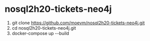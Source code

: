 # nosql2h20-tickets-neo4j

1. git clone https://github.com/moevm/nosql2h20-tickets-neo4j.git
2. cd nosql2h20-tickets-neo4j.git
3. docker-compose up --build
